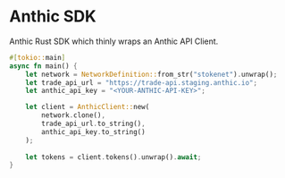 # Anthic SDK

Anthic Rust SDK which thinly wraps an Anthic API Client.

```rust
#[tokio::main]
async fn main() {
    let network = NetworkDefinition::from_str("stokenet").unwrap();
    let trade_api_url = "https://trade-api.staging.anthic.io";
    let anthic_api_key = "<YOUR-ANTHIC-API-KEY>";

    let client = AnthicClient::new(
        network.clone(),
        trade_api_url.to_string(),
        anthic_api_key.to_string()
    );
    
    let tokens = client.tokens().unwrap().await;
}
```